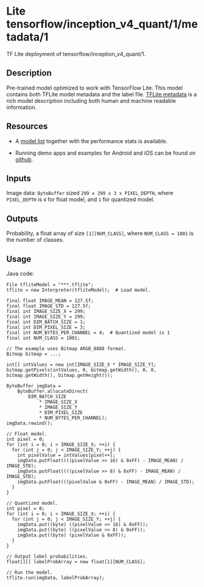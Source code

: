 # Lite tensorflow/inception_v4_quant/1/metadata/1
TF Lite deployment of tensorflow/inception_v4_quant/1.

<!-- asset-path: legacy -->
<!-- parent-model: tensorflow/inception_v4_quant/1 -->
<!-- interactive-model-name: tflite_image_classifier -->

## Description
Pre-trained model optimized to work with TensorFlow Lite.
This model contains both TFLite model metadata and the label file.
[TFLite metadata](https://www.tensorflow.org/lite/convert/metadata) is a rich
model description including both human and machine readable information.

## Resources

-   A [model list](https://www.tensorflow.org/lite/models/image_classification/overview)
    together with the performance stats is available.

-   Running demo apps and examples for Android and iOS can be found on
    [github](https://github.com/tensorflow/examples/blob/master/lite/examples/image_classification).

## Inputs

Image data: `ByteBuffer` sized `299 x 299 x 3 x PIXEL_DEPTH`, where
`PIXEL_DEPTH` is `4` for float model, and `1` for quantized model.

## Outputs

Probability, a float array of size `[1][NUM_CLASS]`, where `NUM_CLASS = 1001` is
the number of classes.

## Usage

Java code:

```
File tfliteModel = "***.tflite";
tflite = new Interpreter(tfliteModel);  # Load model.

final float IMAGE_MEAN = 127.5f;
final float IMAGE_STD = 127.5f;
final int IMAGE_SIZE_X = 299;
final int IMAGE_SIZE_Y = 299;
final int DIM_BATCH_SIZE = 1;
final int DIM_PIXEL_SIZE = 3;
final int NUM_BYTES_PER_CHANNEL = 4;  # Quantized model is 1
final int NUM_CLASS = 1001;

// The example uses Bitmap ARGB_8888 format.
Bitmap bitmap = ...;

int[] intValues = new int[IMAGE_SIZE_X * IMAGE_SIZE_Y];
bitmap.getPixels(intValues, 0, bitmap.getWidth(), 0, 0, bitmap.getWidth(), bitmap.getHeight());

ByteBuffer imgData =
    ByteBuffer.allocateDirect(
        DIM_BATCH_SIZE
            * IMAGE_SIZE_X
            * IMAGE_SIZE_Y
            * DIM_PIXEL_SIZE
            * NUM_BYTES_PER_CHANNEL);
imgData.rewind();

// Float model.
int pixel = 0;
for (int i = 0; i < IMAGE_SIZE_X; ++i) {
  for (int j = 0; j < IMAGE_SIZE_Y; ++j) {
    int pixelValue = intValues[pixel++];
    imgData.putFloat((((pixelValue >> 16) & 0xFF) - IMAGE_MEAN) / IMAGE_STD);
    imgData.putFloat((((pixelValue >> 8) & 0xFF) - IMAGE_MEAN) / IMAGE_STD);
    imgData.putFloat(((pixelValue & 0xFF) - IMAGE_MEAN) / IMAGE_STD);
  }
}

// Quantized model.
int pixel = 0;
for (int i = 0; i < IMAGE_SIZE_X; ++i) {
  for (int j = 0; j < IMAGE_SIZE_Y; ++j) {
    imgData.put((byte) ((pixelValue >> 16) & 0xFF));
    imgData.put((byte) ((pixelValue >> 8) & 0xFF));
    imgData.put((byte) (pixelValue & 0xFF));
  }
}

// Output label probabilities.
float[][] labelProbArray = new float[1][NUM_CLASS];

// Run the model.
tflite.run(imgData, labelProbArray);
```
